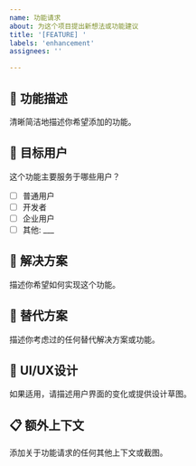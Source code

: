 ```yaml
---
name: 功能请求
about: 为这个项目提出新想法或功能建议
title: '[FEATURE] '
labels: 'enhancement'
assignees: ''

---
```


## 🚀 功能描述
清晰简洁地描述你希望添加的功能。

## 🎯 目标用户
这个功能主要服务于哪些用户？
- [ ] 普通用户
- [ ] 开发者
- [ ] 企业用户
- [ ] 其他: ___

## 🔧 解决方案
描述你希望如何实现这个功能。

## 📝 替代方案
描述你考虑过的任何替代解决方案或功能。

## 📱 UI/UX设计
如果适用，请描述用户界面的变化或提供设计草图。

## 📋 额外上下文
添加关于功能请求的任何其他上下文或截图。